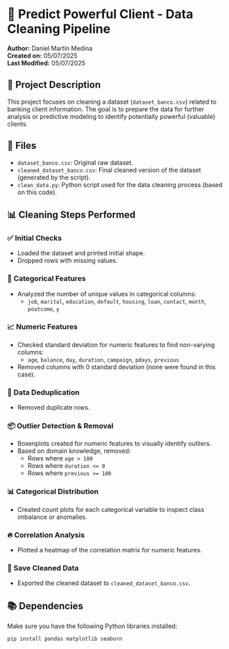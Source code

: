 # 🧹 Predict Powerful Client - Data Cleaning Pipeline

**Author:** Daniel Martín Medina  
**Created on:** 05/07/2025  
**Last Modified:** 05/07/2025  

## 📌 Project Description

This project focuses on cleaning a dataset (`dataset_banco.csv`) related to banking client information. The goal is to prepare the data for further analysis or predictive modeling to identify potentially powerful (valuable) clients.

## 📁 Files

- `dataset_banco.csv`: Original raw dataset.
- `cleaned_dataset_banco.csv`: Final cleaned version of the dataset (generated by the script).
- `clean_data.py`: Python script used for the data cleaning process (based on this code).

## 📊 Cleaning Steps Performed

### ✅ Initial Checks
- Loaded the dataset and printed initial shape.
- Dropped rows with missing values.

### 🧠 Categorical Features
- Analyzed the number of unique values in categorical columns:
  - `job`, `marital`, `education`, `default`, `housing`, `loan`, `contact`, `month`, `poutcome`, `y`

### 📈 Numeric Features
- Checked standard deviation for numeric features to find non-varying columns:
  - `age`, `balance`, `day`, `duration`, `campaign`, `pdays`, `previous`
- Removed columns with 0 standard deviation (none were found in this case).

### 🧹 Data Deduplication
- Removed duplicate rows.

### 📦 Outlier Detection & Removal
- Boxenplots created for numeric features to visually identify outliers.
- Based on domain knowledge, removed:
  - Rows where `age > 100`
  - Rows where `duration <= 0`
  - Rows where `previous >= 100`

### 📊 Categorical Distribution
- Created count plots for each categorical variable to inspect class imbalance or anomalies.

### 🔥 Correlation Analysis
- Plotted a heatmap of the correlation matrix for numeric features.

### 💾 Save Cleaned Data
- Exported the cleaned dataset to `cleaned_dataset_banco.csv`.

## 📚 Dependencies

Make sure you have the following Python libraries installed:

```bash
pip install pandas matplotlib seaborn
